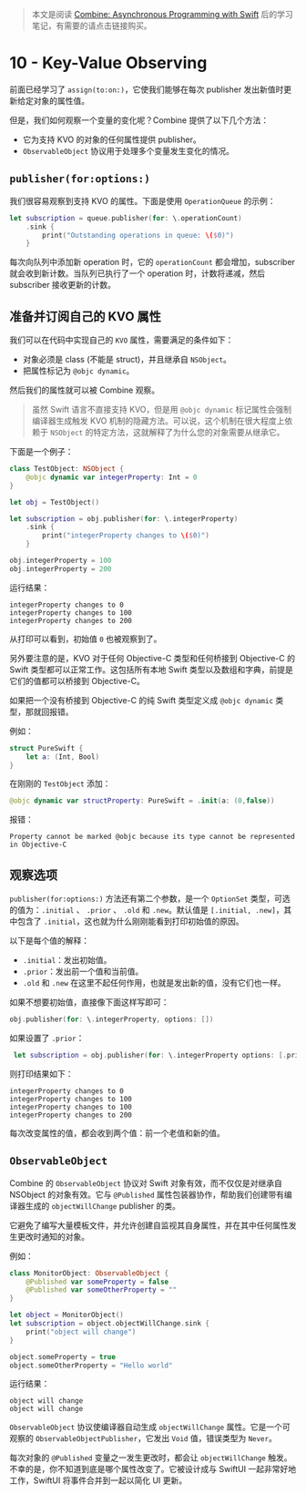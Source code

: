 > 本文是阅读 [Combine: Asynchronous Programming with Swift](https://store.raywenderlich.com/products/combine-asynchronous-programming-with-swift) 后的学习笔记，有需要的请点击链接购买。

# 10 - Key-Value Observing

前面已经学习了 `assign(to:on:)`，它使我们能够在每次 publisher 发出新值时更新给定对象的属性值。

但是，我们如何观察一个变量的变化呢？Combine 提供了以下几个方法：

- 它为支持 KVO 的对象的任何属性提供 publisher。
- `ObservableObject` 协议用于处理多个变量发生变化的情况。

## `publisher(for:options:)`

我们很容易观察到支持 KVO 的属性。下面是使用 `OperationQueue` 的示例：

```swift
let subscription = queue.publisher(for: \.operationCount)
    .sink {
        print("Outstanding operations in queue: \($0)")
    }
```

每次向队列中添加新 operation 时，它的 `operationCount` 都会增加，subscriber 就会收到新计数。当队列已执行了一个 operation 时，计数将递减，然后 subscriber 接收更新的计数。

## 准备并订阅自己的 KVO 属性

我们可以在代码中实现自己的 `KVO` 属性，需要满足的条件如下：

- 对象必须是 class (不能是 struct)，并且继承自 `NSObject`。
- 把属性标记为 `@objc dynamic`。

然后我们的属性就可以被 Combine 观察。

> 虽然 Swift 语言不直接支持 KVO，但是用 `@objc dynamic` 标记属性会强制编译器生成触发 KVO 机制的隐藏方法。可以说，这个机制在很大程度上依赖于 `NSObject` 的特定方法，这就解释了为什么您的对象需要从继承它。

下面是一个例子：

```swift
class TestObject: NSObject {
    @objc dynamic var integerProperty: Int = 0
}

let obj = TestObject()

let subscription = obj.publisher(for: \.integerProperty)
    .sink {
        print("integerProperty changes to \($0)")
    }

obj.integerProperty = 100
obj.integerProperty = 200
```

运行结果：

```
integerProperty changes to 0
integerProperty changes to 100
integerProperty changes to 200
```

从打印可以看到，初始值 `0` 也被观察到了。

另外要注意的是，KVO 对于任何 Objective-C 类型和任何桥接到 Objective-C 的 Swift 类型都可以正常工作。这包括所有本地 Swift 类型以及数组和字典，前提是它们的值都可以桥接到 Objective-C。

如果把一个没有桥接到 Objective-C 的纯 Swift 类型定义成 `@objc dynamic` 类型，那就回报错。

例如：

```swift
struct PureSwift {
    let a: (Int, Bool)
}
```

在刚刚的 `TestObject` 添加：

```swift
@objc dynamic var structProperty: PureSwift = .init(a: (0,false))
```

报错：

```
Property cannot be marked @objc because its type cannot be represented in Objective-C
```

## 观察选项

`publisher(for:options:)` 方法还有第二个参数，是一个 `OptionSet` 类型，可选的值为：`.initial` 、 `.prior` 、 `.old` 和 `.new`。默认值是 `[.initial, .new]`，其中包含了 `.initial`，这也就为什么刚刚能看到打印初始值的原因。

以下是每个值的解释：

- `.initial`：发出初始值。
- `.prior`：发出前一个值和当前值。
- `.old` 和 `.new` 在这里不起任何作用，也就是发出新的值，没有它们也一样。

如果不想要初始值，直接像下面这样写即可：

```swift
obj.publisher(for: \.integerProperty, options: [])
```

如果设置了 `.prior`：

```swift
 let subscription = obj.publisher(for: \.integerProperty options: [.prior])
```

则打印结果如下：

```
integerProperty changes to 0
integerProperty changes to 100
integerProperty changes to 100
integerProperty changes to 200
```

每次改变属性的值，都会收到两个值：前一个老值和新的值。

## `ObservableObject`

Combine 的 `ObservableObject` 协议对 Swift 对象有效，而不仅仅是对继承自 NSObject 的对象有效。它与 `@Published` 属性包装器协作，帮助我们创建带有编译器生成的 `objectWillChange` publisher 的类。

它避免了编写大量模板文件，并允许创建自监视其自身属性，并在其中任何属性发生更改时通知的对象。

例如：

```swift
class MonitorObject: ObservableObject {
    @Published var someProperty = false
    @Published var someOtherProperty = ""
}

let object = MonitorObject()
let subscription = object.objectWillChange.sink {
    print("object will change")
}

object.someProperty = true
object.someOtherProperty = "Hello world"
```

运行结果：

```
object will change
object will change
```

`ObservableObject` 协议使编译器自动生成 `objectWillChange` 属性。它是一个可观察的 `ObservableObjectPublisher`，它发出 `Void` 值，错误类型为 `Never`。

每次对象的 `@Published` 变量之一发生更改时，都会让 `objectWillChange` 触发。不幸的是，你不知道到底是哪个属性改变了。它被设计成与 SwiftUI 一起非常好地工作，SwiftUI 将事件合并到一起以简化 UI 更新。
